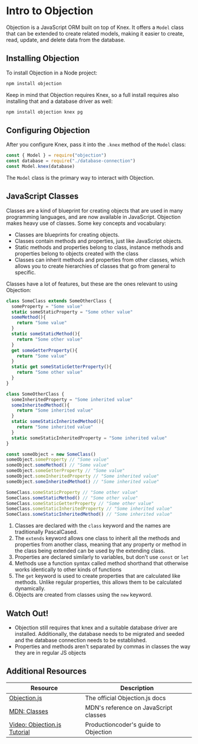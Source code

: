 # Intro to Objection

Objection is a JavaScript ORM built on top of Knex. It offers a `Model` class that can be extended to create related models, making it easier to create, read, update, and delete data from the database.

## Installing Objection

To install Objection in a Node project:

```bash
npm install objection
```

Keep in mind that Objection requires Knex, so a full install requires also installing that and a database driver as well:

```js
npm install objection knex pg
```

## Configuring Objection

After you configure Knex, pass it into the `.knex` method of the `Model` class:

```js
const { Model } = require("objection")
const database = require("./database-connection")
const Model.knex(database)
```

The `Model` class is the primary way to interact with Objection.

## JavaScript Classes

Classes are a kind of blueprint for creating objects that are used in many programming languages, and are now available in JavaScript. Objection makes heavy use of classes. Some key concepts and vocabulary:

* Classes are blueprints for creating objects.
* Classes contain methods and properties, just like JavaScript objects.
* Static methods and properties belong to class, instance methods and properties belong to objects created with the class
* Classes can inherit methods and properties from other classes, which allows you to create hierarchies of classes that go from general to specific.


Classes have a lot of features, but these are the ones relevant to using Objection:

```js
class SomeClass extends SomeOtherClass {
  someProperty = "Some value"
  static someStaticProperty = "Some other value"
  someMethod(){
    return "Some value"
  }
  static someStaticMethod(){
    return "Some other value"
  }
  get someGetterProperty(){
    return "Some value"
  }
  static get someStaticGetterProperty(){
    return "Some other value"
  }
}

class SomeOtherClass {
  someInheritedProperty = "Some inherited value"
  someInheritedMethod(){
    return "Some inherited value"
  }
  static someStaticInheritedMethod(){
    return "Some inherited value"
  }
  static someStaticInheritedProperty = "Some inherited value"
}

const someObject = new SomeClass()
someObject.someProperty // "Some value"
someObject.someMethod() // "Some value"
someObject.someGetterProperty // "Some value"
someObject.someInheritedProperty // "Some inherited value"
someObject.someInheritedMethod() // "Some inherited value"

SomeClass.someStaticProperty // "Some other value"
SomeClass.someStaticMethod() // "Some other value"
SomeClass.someStaticGetterProperty // "Some other value"
SomeClass.someStaticInheritedProperty // "Some inherited value"
SomeClass.someStaticInheritedMethod() // "Some inherited value"
```

1. Classes are declared with the `class` keyword and the names are traditionally PascalCased.
2. The `extends` keyword allows one class to inherit all the methods and properties from another class, meaning that any property or method in the class being extended can be used by the extending class.
3. Properties are declared similarly to variables, but don't use `const` or `let`
4. Methods use a function syntax called method shorthand that otherwise works identically to other kinds of functions
5. The `get` keyword is used to create properties that are calculated like methods. Unlike regular properties, this allows them to be calculated dynamically.
6. Objects are created from classes using the `new` keyword.

## Watch Out!

* Objection still requires that knex and a suitable database driver are installed. Additionally, the database needs to be migrated and seeded and the database connection needs to be established.
* Properties and methods aren't separated by commas in classes the way they are in regular JS objects

## Additional Resources

| Resource | Description |
| --- | --- |
| [Objection.js](https://vincit.github.io/objection.js/) | The official Objection.js docs |
| [MDN: Classes](https://developer.mozilla.org/en-US/docs/Web/JavaScript/Reference/Classes) | MDN's reference on JavaScript classes |
| [Video: Objection.js Tutorial](https://www.youtube.com/watch?v=zbIl2kuP7tE) | Productioncoder's guide to Objection |
